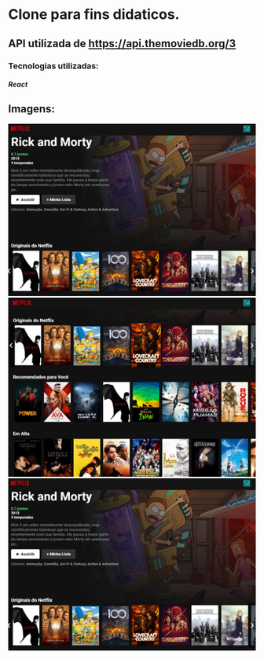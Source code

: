 # Clone para fins didaticos.

## API utilizada de https://api.themoviedb.org/3

### Tecnologias utilizadas:
##### React

## Imagens:
![Screenshot_1](/imgs/Screenshot_1.jpg "Screenshot_1")![Screenshot_2](/imgs/Screenshot_2.jpg "Screenshot_2")![Screenshot_3](/imgs/Screenshot_1.jpg "Screenshot_3")

